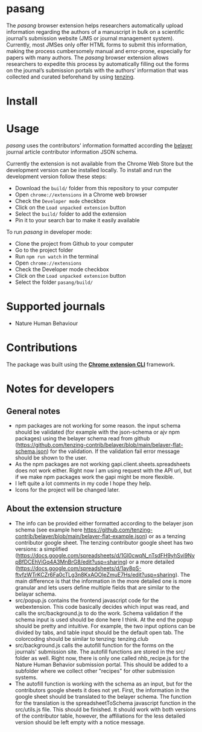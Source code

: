 # pasang
The _pasang_ browser extension helps researchers automatically upload information regarding the authors of a manuscript in bulk on a scientific journal’s submission website (JMS or journal management system). Currently, most JMSes only offer HTML forms to submit this information, making the process cumbersomely manual and error-prone, especially for papers with many authors. The _pasang_ browser extension allows researchers to expedite this process by automatically filling out the forms on the journal’s submission portals with the authors’ information that was collected and curated beforehand by using [tenzing](https://tenzing.club).

# Install


# Usage
_pasang_ uses the contributors' information formatted according the [belayer](https://github.com/tenzing-contrib/belayer) journal article contributor information JSON schema.

Currently the extension is not available from the Chrome Web Store but the development version can be installed locally. To install and run the development version follow these steps:
* Download the `build/` folder from this repository to your computer
* Open `chrome://extensions` in a Chrome web browser
* Check the `Developer mode` checkbox
* Click on the `Load unpacked extension` button
* Select the `build/` folder to add the extension
* Pin it to your search bar to make it easily available

To run _pasang_ in developer mode:
* Clone the project from Github to your computer
* Go to the project folder
* Run `npm run watch` in the terminal
* Open `chrome://extensions`
* Check the Developer mode checkbox
* Click on the `Load unpacked extension` button
* Select the folder `pasang/build/`

# Supported journals
- Nature Human Behaviour

# Contributions

The package was built using the [__Chrome extension CLI__](https://github.com/dutiyesh/chrome-extension-cli#readme) framework.

# Notes for developers
## General notes
* npm packages are not working for some reason. the input schema should be validated (for example with the json-schema or ajv npm packages) using the belayer schema read from github (https://github.com/tenzing-contrib/belayer/blob/main/belayer-flat-schema.json) for the validation. If the validation fail error message should be shown to the user.
* As the npm packages are not working gapi.client.sheets.spreadsheets does not work either. Right now I am using request with the API url, but if we make npm packages work the gapi might be more flexible.
* I left quite a lot comments in my code I hope they help.
* Icons for the project will be changed later.

## About the extension structure
* The info can be provided either formatted according to the belayer json schema (see example here https://github.com/tenzing-contrib/belayer/blob/main/belayer-flat-example.json) or as a tenzing contributor google sheet. The tenzing contributor google sheet has two versions: a simplified (https://docs.google.com/spreadsheets/d/1Gl0cwqN_nTsdFH9yhSvi9NypBfDCEhViGq4A3MnBrG8/edit?usp=sharing) or a more detailed (https://docs.google.com/spreadsheets/d/1ay8pS-ftvfzWTrKCZr6Fa0cTLg3n8KxAOOleZmuE7Hs/edit?usp=sharing). The main difference is that the information in the more detailed one is more granular and lets users define multiple fields that are similar to the belayar schema.
* src/popup.js contains the frontend javascript code for the webextension. This code basically decides which input was read, and calls the src/background.js to do the work. Schema validation if the schema input is used should be done here I think. At the end the popup should be pretty and intuitive. For example, the two input options can be divided by tabs, and table input should be the default open tab. The colorcoding should be similar to tenzing: tenzing.club
* src/background.js calls the autofill function for the forms on the journals' submission site. The autofill functions are stored in the src/ folder as well. Right now, there is only one called nhb_recipe.js for the Nature Human Behavior submission portal. This should be added to a subfolder where we collect other "recipes" for other submission systems.
* The autofill function is working with the schema as an input, but for the contributors google sheets it does not yet. First, the information in the google sheet should be translated to the belayer schema. The function for the translation is the spreadsheetToSchema javascript function in the src/utils.js file. This should be finished. It should work with both versions of the contributor table, however, the affiliations for the less detailed version should be left empty with a notice message.

